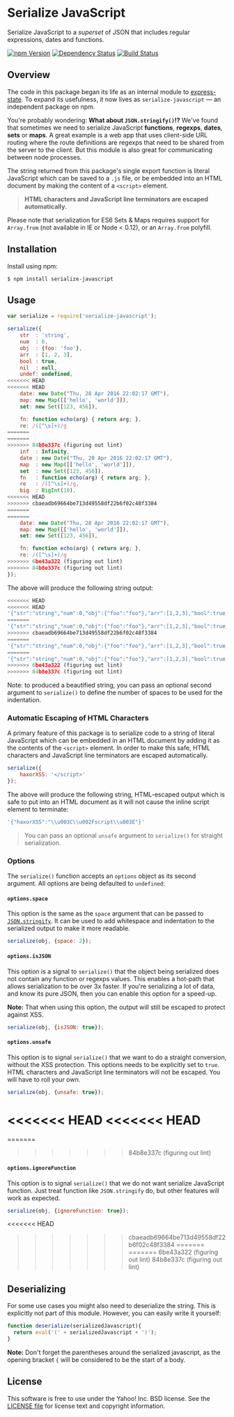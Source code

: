Serialize JavaScript
====================

Serialize JavaScript to a _superset_ of JSON that includes regular expressions, dates and functions.

[![npm Version][npm-badge]][npm]
[![Dependency Status][david-badge]][david]
[![Build Status][travis-badge]][travis]

## Overview

The code in this package began its life as an internal module to [express-state][]. To expand its usefulness, it now lives as `serialize-javascript` — an independent package on npm.

You're probably wondering: **What about `JSON.stringify()`!?** We've found that sometimes we need to serialize JavaScript **functions**, **regexps**, **dates**, **sets** or **maps**. A great example is a web app that uses client-side URL routing where the route definitions are regexps that need to be shared from the server to the client. But this module is also great for communicating between node processes.

The string returned from this package's single export function is literal JavaScript which can be saved to a `.js` file, or be embedded into an HTML document by making the content of a `<script>` element.

> **HTML characters and JavaScript line terminators are escaped automatically.**

Please note that serialization for ES6 Sets & Maps requires support for `Array.from` (not available in IE or Node < 0.12), or an `Array.from` polyfill.

## Installation

Install using npm:

```shell
$ npm install serialize-javascript
```

## Usage

```js
var serialize = require('serialize-javascript');

serialize({
    str  : 'string',
    num  : 0,
    obj  : {foo: 'foo'},
    arr  : [1, 2, 3],
    bool : true,
    nil  : null,
    undef: undefined,
<<<<<<< HEAD
<<<<<<< HEAD
    date: new Date("Thu, 28 Apr 2016 22:02:17 GMT"),
    map: new Map([['hello', 'world']]),
    set: new Set([123, 456]),

    fn: function echo(arg) { return arg; },
    re: /([^\s]+)/g
=======
=======
>>>>>>> 84b8e337c (figuring out lint)
    inf  : Infinity,
    date : new Date("Thu, 28 Apr 2016 22:02:17 GMT"),
    map  : new Map([['hello', 'world']]),
    set  : new Set([123, 456]),
    fn   : function echo(arg) { return arg; },
    re   : /([^\s]+)/g,
    big  : BigInt(10),
<<<<<<< HEAD
>>>>>>> cbaeadb69664be713d49558df22b6f02c48f3384
=======
=======
    date: new Date("Thu, 28 Apr 2016 22:02:17 GMT"),
    map: new Map([['hello', 'world']]),
    set: new Set([123, 456]),

    fn: function echo(arg) { return arg; },
    re: /([^\s]+)/g
>>>>>>> 6be43a322 (figuring out lint)
>>>>>>> 84b8e337c (figuring out lint)
});
```

The above will produce the following string output:

```js
<<<<<<< HEAD
<<<<<<< HEAD
'{"str":"string","num":0,"obj":{"foo":"foo"},"arr":[1,2,3],"bool":true,"nil":null,date:new Date("2016-04-28T22:02:17.156Z"),new Map([["hello", "world"]]),new Set([123,456]),"fn":function echo(arg) { return arg; },"re":/([^\\s]+)/g}'
=======
'{"str":"string","num":0,"obj":{"foo":"foo"},"arr":[1,2,3],"bool":true,"nil":null,"undef":undefined,"inf":Infinity,"date":new Date("2016-04-28T22:02:17.000Z"),"map":new Map([["hello","world"]]),"set":new Set([123,456]),"fn":function echo(arg) { return arg; },"re":new RegExp("([^\\\\s]+)", "g"),"big":BigInt("10")}'
>>>>>>> cbaeadb69664be713d49558df22b6f02c48f3384
=======
'{"str":"string","num":0,"obj":{"foo":"foo"},"arr":[1,2,3],"bool":true,"nil":null,"undef":undefined,"inf":Infinity,"date":new Date("2016-04-28T22:02:17.000Z"),"map":new Map([["hello","world"]]),"set":new Set([123,456]),"fn":function echo(arg) { return arg; },"re":new RegExp("([^\\\\s]+)", "g"),"big":BigInt("10")}'
=======
'{"str":"string","num":0,"obj":{"foo":"foo"},"arr":[1,2,3],"bool":true,"nil":null,date:new Date("2016-04-28T22:02:17.156Z"),new Map([["hello", "world"]]),new Set([123,456]),"fn":function echo(arg) { return arg; },"re":/([^\\s]+)/g}'
>>>>>>> 6be43a322 (figuring out lint)
>>>>>>> 84b8e337c (figuring out lint)
```

Note: to produced a beautified string, you can pass an optional second argument to `serialize()` to define the number of spaces to be used for the indentation.

### Automatic Escaping of HTML Characters

A primary feature of this package is to serialize code to a string of literal JavaScript which can be embedded in an HTML document by adding it as the contents of the `<script>` element. In order to make this safe, HTML characters and JavaScript line terminators are escaped automatically.

```js
serialize({
    haxorXSS: '</script>'
});
```

The above will produce the following string, HTML-escaped output which is safe to put into an HTML document as it will not cause the inline script element to terminate:

```js
'{"haxorXSS":"\\u003C\\u002Fscript\\u003E"}'
```

> You can pass an optional `unsafe` argument to `serialize()` for straight serialization.

### Options

The `serialize()` function accepts an `options` object as its second argument. All options are being defaulted to `undefined`:

#### `options.space`

This option is the same as the `space` argument that can be passed to [`JSON.stringify`][JSON.stringify]. It can be used to add whitespace and indentation to the serialized output to make it more readable.

```js
serialize(obj, {space: 2});
```

#### `options.isJSON`

This option is a signal to `serialize()` that the object being serialized does not contain any function or regexps values. This enables a hot-path that allows serialization to be over 3x faster. If you're serializing a lot of data, and know its pure JSON, then you can enable this option for a speed-up.

**Note:** That when using this option, the output will still be escaped to protect against XSS.

```js
serialize(obj, {isJSON: true});
```

#### `options.unsafe`

This option is to signal `serialize()` that we want to do a straight conversion, without the XSS protection. This options needs to be explicitly set to `true`. HTML characters and JavaScript line terminators will not be escaped. You will have to roll your own.

```js
serialize(obj, {unsafe: true});
```

<<<<<<< HEAD
<<<<<<< HEAD
=======
=======
>>>>>>> 84b8e337c (figuring out lint)
#### `options.ignoreFunction`

This option is to signal `serialize()` that we do not want serialize JavaScript function. 
Just treat function like `JSON.stringify` do, but other features will work as expected.

```js
serialize(obj, {ignoreFunction: true});
```

<<<<<<< HEAD
>>>>>>> cbaeadb69664be713d49558df22b6f02c48f3384
=======
=======
>>>>>>> 6be43a322 (figuring out lint)
>>>>>>> 84b8e337c (figuring out lint)
## Deserializing

For some use cases you might also need to deserialize the string. This is explicitly not part of this module. However, you can easily write it yourself:

```js
function deserialize(serializedJavascript){
  return eval('(' + serializedJavascript + ')');
}
```

**Note:** Don't forget the parentheses around the serialized javascript, as the opening bracket `{` will be considered to be the start of a body.

## License

This software is free to use under the Yahoo! Inc. BSD license.
See the [LICENSE file][LICENSE] for license text and copyright information.


[npm]: https://www.npmjs.org/package/serialize-javascript
[npm-badge]: https://img.shields.io/npm/v/serialize-javascript.svg?style=flat-square
[david]: https://david-dm.org/yahoo/serialize-javascript
[david-badge]: https://img.shields.io/david/yahoo/serialize-javascript.svg?style=flat-square
[travis]: https://travis-ci.org/yahoo/serialize-javascript
[travis-badge]: https://img.shields.io/travis/yahoo/serialize-javascript.svg?style=flat-square
[express-state]: https://github.com/yahoo/express-state
[JSON.stringify]: https://developer.mozilla.org/en-US/docs/Web/JavaScript/Reference/Global_Objects/JSON/stringify
[LICENSE]: https://github.com/yahoo/serialize-javascript/blob/master/LICENSE
